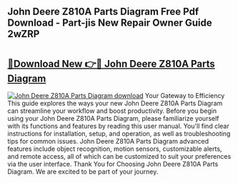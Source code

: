 ## John Deere Z810A Parts Diagram Free Pdf Download - Part-jis New Repair Owner Guide 2wZRP

# <h2><a href="http://dfp5nx.blite.top/?on=John+Deere+Z810A+Parts+Diagram">🔗Download New 👉🔴 John Deere Z810A Parts Diagram</a></h2>

[![John Deere Z810A Parts Diagram download](https://i.imgur.com/lujVjoI.png)](http://dfp5nx.blite.top/?on=John+Deere+Z810A+Parts+Diagram)
Your Gateway to Efficiency This guide explores the ways your new John Deere Z810A Parts Diagram can streamline your workflow and boost productivity. Before you begin using your John Deere Z810A Parts Diagram, please familiarize yourself with its functions and features by reading this user manual. You'll find clear instructions for installation, setup, and operation, as well as troubleshooting tips for common issues. John Deere Z810A Parts Diagram advanced features include object recognition, motion sensors, customizable alerts, and remote access, all of which can be customized to suit your preferences via the user interface. Thank You for Choosing John Deere Z810A Parts Diagram. We are excited to be part of your journey.

